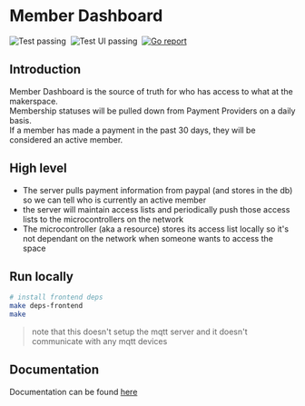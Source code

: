 # Member Dashboard

<div style="display: inline-flex; gap: 8px">
    <img alt="Test passing" src="https://github.com/Hackrva/memberdashboard/workflows/Test/badge.svg" />
    <img alt="Test UI passing" src="https://github.com/Hackrva/memberdashboard/workflows/Test%20UI/badge.svg" />
    <a href="https://goreportcard.com/report/github.com/HackRVA/memberserver">
    <img alt="Go report" src="https://goreportcard.com/badge/github.com/HackRVA/memberserver">
    </a>
</div>

## Introduction

Member Dashboard is the source of truth for who has access to what at the makerspace.  
Membership statuses will be pulled down from Payment Providers on a daily basis.  
If a member has made a payment in the past 30 days, they will be considered an active member.

## High level

- The server pulls payment information from paypal (and stores in the db) so we can tell who is currently an active member
- the server will maintain access lists and periodically push those access lists to the microcontrollers on the network
- The microcontroller (aka a resource) stores its access list locally so it's not dependant on the network when someone wants to access the space

## Run locally

```bash
# install frontend deps
make deps-frontend
make
```

> note that this doesn't setup the mqtt server and it doesn't communicate with any mqtt devices

## Documentation

Documentation can be found [here](https://hackrva.github.io/memberdashboard/development/setup.html)
